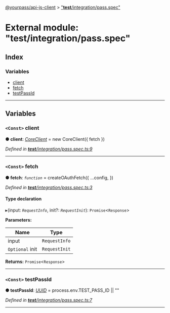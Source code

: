 [@yourpass/api-js-client](../README.md) > ["__test__/integration/pass.spec"](../modules/___test___integration_pass_spec_.md)

# External module: "__test__/integration/pass.spec"

## Index

### Variables

* [client](___test___integration_pass_spec_.md#client)
* [fetch](___test___integration_pass_spec_.md#fetch)
* [testPassId](___test___integration_pass_spec_.md#testpassid)

---

## Variables

<a id="client"></a>

### `<Const>` client

**● client**: *[CoreClient](../classes/_src_coreclient_.coreclient.md)* =  new CoreClient({ fetch })

*Defined in [__test__/integration/pass.spec.ts:9](https://github.com/yourpass/yourpass-api-js-client/blob/56d4416/__test__/integration/pass.spec.ts#L9)*

___
<a id="fetch"></a>

### `<Const>` fetch

**● fetch**: *`function`* =  createOAuthFetch({
  ...config,
})

*Defined in [__test__/integration/pass.spec.ts:3](https://github.com/yourpass/yourpass-api-js-client/blob/56d4416/__test__/integration/pass.spec.ts#L3)*

#### Type declaration
▸(input: *`RequestInfo`*, init?: *`RequestInit`*): `Promise`<`Response`>

**Parameters:**

| Name | Type |
| ------ | ------ |
| input | `RequestInfo` |
| `Optional` init | `RequestInit` |

**Returns:** `Promise`<`Response`>

___
<a id="testpassid"></a>

### `<Const>` testPassId

**● testPassId**: *[UUID](_src_models_common_uuid_.md#uuid)* =  process.env.TEST_PASS_ID || ""

*Defined in [__test__/integration/pass.spec.ts:7](https://github.com/yourpass/yourpass-api-js-client/blob/56d4416/__test__/integration/pass.spec.ts#L7)*

___

